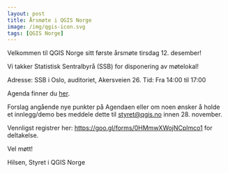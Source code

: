 ```yaml
---
layout: post
title: Årsmøte i QGIS Norge
image: /img/qgis-icon.svg
tags: [QGIS Norge]
---
```


Velkommen til QGIS Norge sitt første årsmøte tirsdag 12. desember!
 
Vi takker Statistisk Sentralbyrå (SSB) for disponering av møtelokal!
 
Adresse: SSB i Oslo, auditoriet, Akersveien 26. 
Tid: Fra 14:00 til 17:00
 
Agenda finner du [her](https://github.com/qgisnorge/qgisnorge.github.io/blob/master/dokumenter/aarsmoeter/Agenda_Aarsmoete_QGIS_Norge_2017.pdf).

Forslag angående nye punkter på Agendaen eller om noen ønsker å holde et innlegg/demo bes meddele dette til styret@qgis.no innen 28. november. 
 
Vennligst registrer her:  https://goo.gl/forms/0HMmwXWojNCplmco1 for deltakelse.

Vel møtt!

Hilsen,
Styret i QGIS Norge
